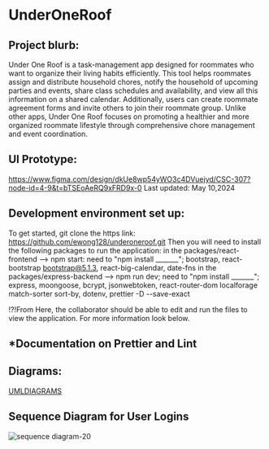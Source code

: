 # UnderOneRoof

## Project blurb:
Under One Roof is a task-management app designed for roommates who want to organize their living habits efficiently. This tool helps roommates assign and distribute household chores, notify the household of upcoming parties and events, share class schedules and availability, and view all this information on a shared calendar. Additionally, users can create roommate agreement forms and invite others to join their roommate group. Unlike other apps, Under One Roof focuses on promoting a healthier and more organized roommate lifestyle through comprehensive chore management and event coordination.

## UI Prototype:
https://www.figma.com/design/dkUe8wp54yWO3c4DVuejyd/CSC-307?node-id=4-9&t=bTSEoAeRQ9xFRD9x-0
Last updated: May 10,2024

## Development environment set up:
To get started, git clone the https link: https://github.com/ewong128/underoneroof.git
Then you will need to install the following packages to run the application:
in the packages/react-frontend --> npm start:
  need to "npm install _______";
      bootstrap, react-bootstrap bootstrap@5.1.3, react-big-calendar, date-fns
in the packages/express-backend --> npm run dev;
  need to "npm install _______";
      express, moongoose, bcrypt, jsonwebtoken, react-router-dom localforage match-sorter sort-by, dotenv, prettier -D --save-exact

!?!From Here, the collaborator should be able to edit and run the files to view the application. For more information look below.
      
## *Documentation on Prettier and Lint

## Diagrams:
[UMLDIAGRAMS](docs/UML_Class_Diagram.md)

## Sequence Diagram for User Logins
![sequence diagram-20](https://github.com/ewong128/underoneroof/assets/102551601/81245196-f17f-4396-bd25-a8b144d8816c)
